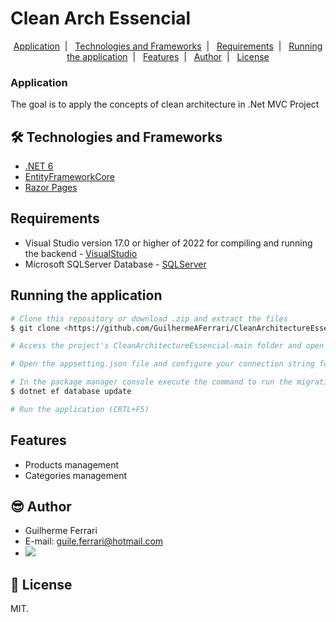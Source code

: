 # Clean Arch Essencial

<p align="center">
    <a href="#application">Application</a>&nbsp;&nbsp;|&nbsp;&nbsp;
    <a href="#-technologies-and-frameworks">Technologies and Frameworks</a>&nbsp;&nbsp;|&nbsp;&nbsp;
    <a href="#requirements">Requirements</a>&nbsp;&nbsp;|&nbsp;&nbsp;
    <a href="#running-the-application">Running the application</a>&nbsp;&nbsp;|&nbsp;&nbsp;
    <a href="#features">Features</a>&nbsp;&nbsp;|&nbsp;&nbsp;
    <a href="#-author">Author</a>&nbsp;&nbsp;|&nbsp;&nbsp;
    <a href="#-license">License</a>
</p>

### Application

The goal is to apply the concepts of clean architecture in .Net MVC Project

## 🛠 Technologies and Frameworks
- [.NET 6](https://visualstudio.microsoft.com/pt-br/vs/community/)
- [EntityFrameworkCore](https://www.entityframeworktutorial.net/efcore/entity-framework-core.aspx)
- [Razor Pages](https://docs.microsoft.com/pt-br/aspnet/core/razor-pages/?view=aspnetcore-6.0&tabs=visual-studio)

## Requirements
- Visual Studio version 17.0 or higher of 2022 for compiling and running the backend - [VisualStudio](https://visualstudio.microsoft.com/pt-br/vs/community/)
- Microsoft SQLServer Database - [SQLServer](https://www.microsoft.com/pt-br/sql-server/sql-server-downloads)

## Running the application
```bash
# Clone this repository or download .zip and extract the files
$ git clone <https://github.com/GuilhermeAFerrari/CleanArchitectureEssencial.git>

# Access the project's CleanArchitectureEssencial-main folder and open the solution file with Visual Studio

# Open the appsetting.json file and configure your connection string for the database adding or editing the values in the "ConnectionStrings" key

# In the package manager console execute the command to run the migrations
$ dotnet ef database update

# Run the application (CRTL+F5)
```

## Features
- Products management
- Categories management

## 😎 Author
- Guilherme Ferrari
- E-mail: guile.ferrari@hotmail.com
- [<img src="https://img.shields.io/badge/linkedin-%230077B5.svg?&style=for-the-badge&logo=linkedin&logoColor=white" />](https://www.linkedin.com/in/guilherme-antonio-ferrari/)

## 📝 License
MIT.